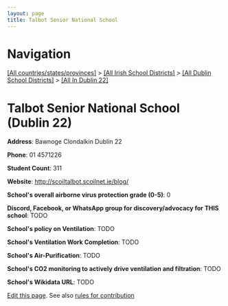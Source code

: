```yaml
---
layout: page
title: Talbot Senior National School
---
```

# Navigation

[[All countries/states/provinces]](../../../..) > [[All Irish School Districts]](../../..) > [[All Dublin School Districts]](../..) > [[All In Dublin 22]](..)

# Talbot Senior National School (Dublin 22)

**Address**: Bawnoge Clondalkin Dublin 22

**Phone**: 01 4571226

**Student Count**: 311

**Website**: <http://scoiltalbot.scoilnet.ie/blog/>

**School's overall airborne virus protection grade (0-5)**: 0

**Discord, Facebook, or WhatsApp group for discovery/advocacy for THIS school**: TODO

**School's policy on Ventilation**: TODO

**School's Ventilation Work Completion**: TODO

**School's Air-Purification**: TODO

**School's CO2 monitoring to actively drive ventilation and filtration**: TODO

**School's Wikidata URL**: TODO


[Edit this page](https://github.com/ventilate-schools/Ireland/edit/main/./Dublin_22/Talbot_Senior_National_School.md). See also [rules for contribution](../../../contribution-rules/)